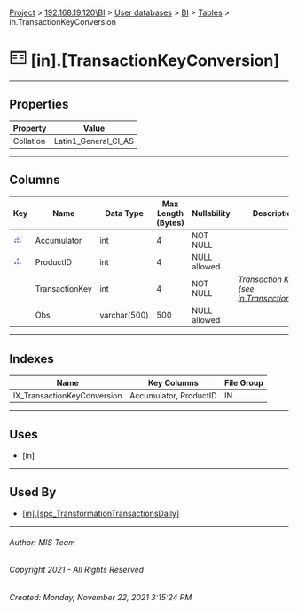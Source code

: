 #### 

[Project](../../../../index.md) > [192.168.19.120\\BI](../../../index.md) > [User databases](../../index.md) > [BI](../index.md) > [Tables](Tables.md) > in.TransactionKeyConversion

# ![Tables](../../../../Images/Table32.png) [in].[TransactionKeyConversion]

---

## <a name="#properties"></a>Properties

| Property | Value |
|---|---|
| Collation | Latin1_General_CI_AS |


---

## <a name="#columns"></a>Columns

| Key | Name | Data Type | Max Length (Bytes) | Nullability | Description |
|---|---|---|---|---|---|
| [![Indexes IX_TransactionKeyConversion](../../../../Images/Index.png)](#indexes) | Accumulator | int | 4 | NOT NULL |  |
| [![Indexes IX_TransactionKeyConversion](../../../../Images/Index.png)](#indexes) | ProductID | int | 4 | NULL allowed |  |
|  | TransactionKey | int | 4 | NOT NULL | _Transaction Key (see [in.TransactionKeys](TransactionKeys.md))_ |
|  | Obs | varchar(500) | 500 | NULL allowed |  |


---

## <a name="#indexes"></a>Indexes

| Name | Key Columns | File Group |
|---|---|---|
| IX_TransactionKeyConversion | Accumulator, ProductID | IN |


---

## <a name="#uses"></a>Uses

* [in]


---

## <a name="#usedby"></a>Used By

* [[in].[spc_TransformationTransactionsDaily]](../Programmability/Stored_Procedures/spc_TransformationTransactionsDaily.md)


---

###### Author:  MIS Team

###### Copyright 2021 - All Rights Reserved

###### Created: Monday, November 22, 2021 3:15:24 PM

